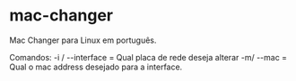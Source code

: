 # mac-changer
Mac Changer para Linux em português.

Comandos:
-i / --interface = Qual placa de rede deseja alterar
-m/ --mac = Qual o mac address desejado para a interface.
